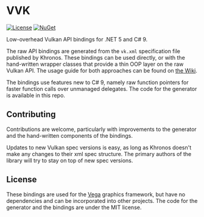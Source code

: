 # VVK

[![License](https://img.shields.io/badge/License-MIT-green)](https://github.com/VegaLib/VVK/blob/master/LICENSE)
[![NuGet](https://img.shields.io/nuget/v/VVK)](https://www.nuget.org/packages/VVK/)

Low-overhead Vulkan API bindings for .NET 5 and C# 9.

The raw API bindings are generated from the `vk.xml` specification file published by Khronos. These bindings can be used directly, or with the hand-written wrapper classes that provide a thin OOP layer on the raw Vulkan API. The usage guide for both approaches can be found on [the Wiki](https://github.com/VegaLib/VVK/wiki).

The bindings use features new to C# 9, namely raw function pointers for faster function calls over unmanaged delegates. The code for the generator is available in this repo.

## Contributing

Contributions are welcome, particularly with improvements to the generator and the hand-written components of the bindings.

Updates to new Vulkan spec versions is easy, as long as Khronos doesn't make any changes to their xml spec structure. The primary authors of the library will try to stay on top of new spec versions.

## License

These bindings are used for the [Vega](https://github.com/VegaLib/Vega) graphics framework, but have no dependencies and can be incorporated into other projects. The code for the generator and the bindings are under the MIT license.
